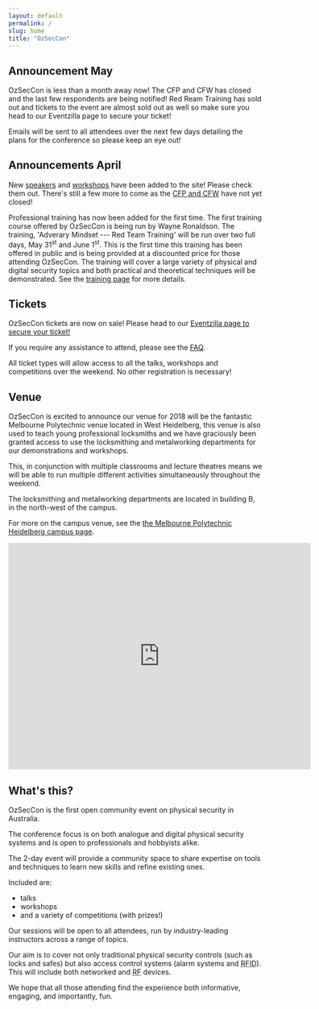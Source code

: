 ```yaml
---
layout: default
permalink: /
slug: home
title: "OzSecCon"
---
```



## Announcement May

OzSecCon is less than a month away now! The CFP and CFW has closed and the last few respondents are being notified!
Red Ream Training has sold out and tickets to the event are almost sold out as well so make sure you head to our Eventzilla page to secure your ticket!

Emails will be sent to all attendees over the next few days detailing the plans for the conference so please keep an eye out!

## Announcements April

New [speakers](/speakers/) and [workshops](/workshops/) have been added to the site! Please check them out. There's still a few more to come as the [CFP and CFW](/cfpw/) have not yet closed!

Professional training has now been added for the first time. The first training course offered by OzSecCon is being run by Wayne Ronaldson. The training, 'Adverary Mindset --- Red Team Training' will be run over two full days, May 31<sup>st</sup> and June 1<sup>st</sup>. This is the first time this training has been offered in public and is being provided at a discounted price for those attending OzSecCon. The training will cover a large variety of physical and digital security topics and both practical and theoretical techniques will be demonstrated. See the [training page](/training/) for more details.

## Tickets

OzSecCon tickets are now on sale!
Please head to our [Eventzilla page to secure your ticket!](http://ozseccon.eventzilla.net/web/event?eventid=2138915646)

If you require any assistance to attend, please see the [FAQ](faq/#access-for-all).

All ticket types will allow access to all the talks, workshops and competitions over the weekend. No other registration is necessary!

## Venue

OzSecCon is excited to announce our venue for 2018 will be the fantastic Melbourne Polytechnic venue located in West Heidelberg, this venue is also used to teach young professional locksmiths and we have graciously been granted access to use the locksmithing and metalworking departments for our demonstrations and workshops.

This, in conjunction with multiple classrooms and lecture theatres means we will be able to run multiple different activities simultaneously throughout the weekend.

The locksmithing and metalworking departments are located in building B, in the north-west of the campus.  

For more on the campus venue, see the [the Melbourne Polytechnic Heidelberg campus page](https://www.melbournepolytechnic.edu.au/campuses/heidelberg).

<iframe
  width="600"
  height="450"
  frameborder="0" style="border:0"
  src="https://www.google.com/maps/embed/v1/search?key=AIzaSyCXIGwwDlvjDUeDZP32EM2xunXoRAn3I3w&q=Melbourne+Polytechnic+(Heidelberg+Campus),+Bell Street,+Heidelberg+West,+Victoria,+Australia">
</iframe>

## What's this?

OzSecCon is the first open community event on physical security in Australia.

The conference focus is on both analogue and digital physical security systems and is open to professionals and hobbyists alike.

The 2-day event will provide a community space to share expertise on tools and techniques to learn new skills and refine existing ones.

Included are:

- talks
- workshops
- and a variety of competitions (with prizes!)

Our sessions will be open to all attendees, run by industry-leading instructors across a range of topics.

Our aim is to cover not only traditional physical security controls (such as locks and safes) but also access control systems (alarm systems and <abbr title="Radio-frequency Identification">RFID</abbr>). This will include both networked and <abbr title="radio frequency">RF</abbr> devices.

We hope that all those attending find the experience both informative, engaging, and importantly, fun.
